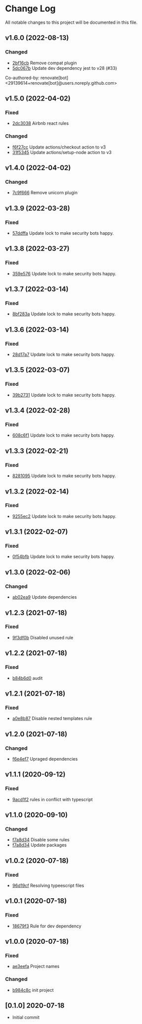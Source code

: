 # Change Log
All notable changes to this project will be documented in this file.

## v1.6.0 (2022-08-13)
### Changed
- [2bf16cb](https://github.com/fabulator/eslint-config-fabulator/commit/2bf16cb105000f58b410b393074f81ec1e1e7e66) Remove compat plugin
- [5dc067b](https://github.com/fabulator/eslint-config-fabulator/commit/5dc067b186b5b1e4a08bac08daa15b5e15e29066) Update dev dependency jest to v28  (#33)

Co-authored-by: renovate[bot] <29139614+renovate[bot]@users.noreply.github.com>

## v1.5.0 (2022-04-02)
### Fixed
- [2dc3038](https://github.com/fabulator/eslint-config-fabulator/commit/2dc303872584f88f5f960611f54903196682d35c) Airbnb react rules

### Changed
- [f6f27cc](https://github.com/fabulator/eslint-config-fabulator/commit/f6f27ccfbd8c5272b4db02cd84528e416a500a3e) Update actions/checkout action to v3
- [31f5345](https://github.com/fabulator/eslint-config-fabulator/commit/31f534584e2d3d6372dfa91ea17701a1b81cffdb) Update actions/setup-node action to v3

## v1.4.0 (2022-04-02)
### Changed
- [7c9f666](https://github.com/fabulator/eslint-config-fabulator/commit/7c9f6668f229b14ffe6ed8aa74a0243ff95937e1) Remove unicorn plugin

## v1.3.9 (2022-03-28)
### Fixed
- [57ddffa](https://github.com/fabulator/eslint-config-fabulator/commit/57ddffa5bdc5f8f02da4ac81bb2754adacab7692) Update lock to make security bots happy.

## v1.3.8 (2022-03-27)
### Fixed
- [359e576](https://github.com/fabulator/eslint-config-fabulator/commit/359e5767bcb86e0d12b73a81d9ee69d2b1066894) Update lock to make security bots happy.

## v1.3.7 (2022-03-14)
### Fixed
- [8bf283a](https://github.com/fabulator/eslint-config-fabulator/commit/8bf283ad094a4b3fe829efbb053bcef7a72adbf4) Update lock to make security bots happy.

## v1.3.6 (2022-03-14)
### Fixed
- [28d17a7](https://github.com/fabulator/eslint-config-fabulator/commit/28d17a7bcfae7a1cc52911da28f9237c68685b69) Update lock to make security bots happy.

## v1.3.5 (2022-03-07)
### Fixed
- [39b2731](https://github.com/fabulator/eslint-config-fabulator/commit/39b273115bdfa1ab5da5df6657818c6baa5a1de1) Update lock to make security bots happy.

## v1.3.4 (2022-02-28)
### Fixed
- [608c6f1](https://github.com/fabulator/eslint-config-fabulator/commit/608c6f11f8bebd29d2d8de469bc50b2822dcdeed) Update lock to make security bots happy.

## v1.3.3 (2022-02-21)
### Fixed
- [8281095](https://github.com/fabulator/eslint-config-fabulator/commit/8281095b8229138e26c26f3d1db2fd20a84335a3) Update lock to make security bots happy.

## v1.3.2 (2022-02-14)
### Fixed
- [9255ec2](https://github.com/fabulator/eslint-config-fabulator/commit/9255ec2905a59779eb52ae5e5867097260191a00) Update lock to make security bots happy.

## v1.3.1 (2022-02-07)
### Fixed
- [0f54bfb](https://github.com/fabulator/eslint-config-fabulator/commit/0f54bfb5b86c2a529ab1027327285ee4fe53f8ec) Update lock to make security bots happy.

## v1.3.0 (2022-02-06)
### Changed
- [ab02ea9](https://github.com/fabulator/eslint-config-fabulator/commit/ab02ea9a561d4a66c7fcfc80c1c024d8bf5c2c48) Update dependencies

## v1.2.3 (2021-07-18)
### Fixed
- [9f3df0b](https://github.com/fabulator/eslint-config-fabulator/commit/9f3df0b8b8962667991e24bc623bd55128b0ad5d) Disabled unused rule

## v1.2.2 (2021-07-18)
### Fixed
- [b84b6d0](https://github.com/fabulator/eslint-config-fabulator/commit/b84b6d017855c0769310b61c462fc0ec71438b1e) audit

## v1.2.1 (2021-07-18)
### Fixed
- [a0e8b87](https://github.com/fabulator/eslint-config-fabulator/commit/a0e8b879d97d0af2bbaec6da1827e609f1a75735) Disable nested templates rule

## v1.2.0 (2021-07-18)
### Changed
- [f6e4ef7](https://github.com/fabulator/eslint-config-fabulator/commit/f6e4ef71534540ee209adf441ce093362b121f5c) Upraged dependencies

## v1.1.1 (2020-09-12)
### Fixed
- [9acd1f2](https://github.com/fabulator/eslint-config-fabulator/commit/9acd1f219a7f2309078b702a203d93477890530b) rules in conflict with typescript

## v1.1.0 (2020-09-10)
### Changed
- [f7a8d34](https://github.com/fabulator/eslint-config-fabulator/commit/f7a8d3401cc07ea0f7e83e2dcb4742747aa3c453) Disable some rules
- [f7a8d34](https://github.com/fabulator/eslint-config-fabulator/commit/f7a8d3401cc07ea0f7e83e2dcb4742747aa3c453) Update packages

## v1.0.2 (2020-07-18)
### Fixed
- [96d19cf](https://github.com/fabulator/eslint-config-fabulator/commit/96d19cf43b97f03e1a2803eb8a190a16754d91e0) Resolving typeescript files

## v1.0.1 (2020-07-18)
### Fixed
- [18679f3](https://github.com/fabulator/eslint-config-fabulator/commit/18679f3a907e261c2f6052fe0d0e26d220fe2282) Rule for dev dependency

## v1.0.0 (2020-07-18)
### Fixed
- [ae3eefa](https://github.com/fabulator/eslint-config-fabulator/commit/ae3eefa7cf3d897a63942a38cc475b406ea82f75) Project names

### Changed
- [b984c8c](https://github.com/fabulator/eslint-config-fabulator/commit/b984c8c50e8ecd844ab1fa28878399d7bc093f45) init project

## [0.1.0] 2020-07-18
- Initial commit
